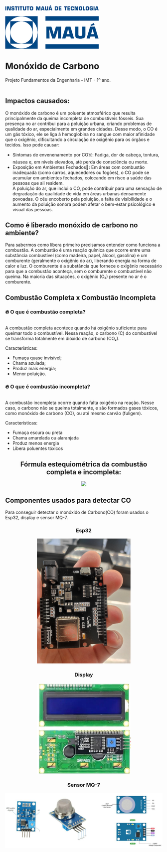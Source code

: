 <img  width = 300em align = "center" src="IMT/logo-IMT.png"/>

# Monóxido de Carbono
Projeto Fundamentos da Engenharia - IMT - 1º ano.
</br></br>
<h2>Impactos causados:</h2>
O monóxido de carbono é um poluente atmosférico que resulta principalmente da queima incompleta de combustíveis fósseis. Sua presença no ar contribui para a poluição urbana, criando problemas de qualidade do ar, especialmente em grandes cidades. Desse modo, o CO é um gás tóxico, ele se liga à hemoglobina no sangue com maior afinidade que o oxigênio, dificultando a circulação de oxigênio para os órgãos e tecidos. Isso pode causar: 

- Sintomas de envenenamento por CO☠️: Fadiga, dor de cabeça, tontura, náusea e, em níveis elevados, até perda de consciência ou morte. 
- Exposição em Ambientes Fechados🚪: Em áreas com combustão inadequada (como carros, aquecedores ou fogões), o CO pode se acumular em ambientes fechados, colocando em risco a saúde das pessoas que ali residem. 
</br>A poluição do ar, que inclui o CO, pode contribuir para uma sensação de degradação da qualidade de vida em áreas urbanas densamente povoadas. O céu encoberto pela poluição, a falta de visibilidade e o aumento da poluição sonora podem afetar o bem-estar psicológico e visual das pessoas. 

<h2>Como é liberado monóxido de carbono no ambiente?</h2>

Para sabermos como libera primeiro precisamos entender como funciona a combustão. A combustão é uma reação química que ocorre entre uma substância combustível (como madeira, papel, álcool, gasolina) e um comburente (geralmente o oxigênio do ar), liberando energia na forma de calor e luz. O comburente é a substância que fornece o oxigênio necessário para que a combustão aconteça, sem o comburente o combustível não queima. Na maioria das situações, o oxigênio (O₂) presente no ar é o comburente.

<h2>Combustão Completa x Combustão Incompleta</h2>

<h3>🔥 O que é combustão completa?</h3>
</br>A combustão completa acontece quando há oxigênio suficiente para queimar todo o combustível.
Nessa reação, o carbono (C) do combustível se transforma totalmente em dióxido de carbono (CO₂).

Características:
- Fumaça quase invisível;
- Chama azulada;
- Produz mais energia;
- Menor poluição.


<h3>🔥 O que é combustão incompleta?</h3>
</br>A combustão incompleta ocorre quando falta oxigênio na reação.
Nesse caso, o carbono não se queima totalmente, e são formados gases tóxicos, como monóxido de carbono (CO), ou até mesmo carvão (fuligem).

Características:
- Fumaça escura ou preta
- Chama amarelada ou alaranjada
- Produz menos energia
- Libera poluentes tóxicos

<h2 align="center">Fórmula estequiométrica da combustão completa e incompleta:</h2>
<div align="center">
  <img height=300em src="Combustao/Combustão_Completa_incompleta.png"/> 
</div>

<h2>Componentes usados para detectar CO</h2>
Para conseguir detectar o monóxido de Carbono(CO) foram usados o Esp32, display e sensor MQ-7.

<h3 align="center">Esp32</h3>
<div align="center"><img width=300em src="Esp32/Esp32.jpg"/></div>

<h3 align="center">Display</h3>
<div align="center"><img width=300em src="Esp32/display.png"/></div>

<h3 align="center">Sensor MQ-7</h3>
<div align="center"><img width=850em align="center" src="Esp32/Sensor MQ-7.png"/></div>
